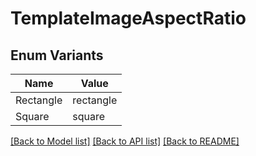 # TemplateImageAspectRatio

## Enum Variants

| Name | Value |
|---- | -----|
| Rectangle | rectangle |
| Square | square |


[[Back to Model list]](../README.md#documentation-for-models) [[Back to API list]](../README.md#documentation-for-api-endpoints) [[Back to README]](../README.md)


